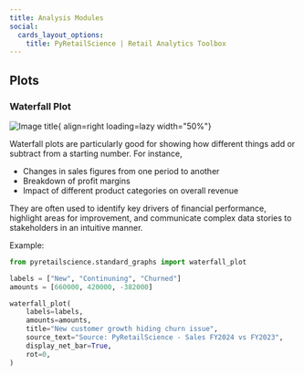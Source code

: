 ```yaml
---
title: Analysis Modules
social:
  cards_layout_options:
    title: PyRetailScience | Retail Analytics Toolbox
---
```


## Plots

### Waterfall Plot

<div class="clear" markdown>

![Image title](../assets/images/analysis_modules/waterfall.svg){ align=right loading=lazy width="50%"}

Waterfall plots are particularly good for showing how different things add or subtract from a starting number. For
instance,

- Changes in sales figures from one period to another
- Breakdown of profit margins
- Impact of different product categories on overall revenue

They are often used to identify key drivers of financial performance, highlight areas for improvement, and communicate
complex data stories to stakeholders in an intuitive manner.

</div>

Example:

```python
from pyretailscience.standard_graphs import waterfall_plot

labels = ["New", "Continuning", "Churned"]
amounts = [660000, 420000, -382000]

waterfall_plot(
    labels=labels,
    amounts=amounts,
    title="New customer growth hiding churn issue",
    source_text="Source: PyRetailScience - Sales FY2024 vs FY2023",
    display_net_bar=True,
    rot=0,
)
```
